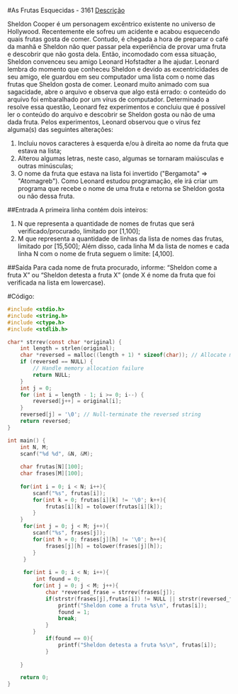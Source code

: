 #As Frutas Esquecidas - 3161
[Descrição](https://judge.beecrowd.com/pt/problems/view/3161)

Sheldon Cooper é um personagem excêntrico existente no universo de Hollywood. Recentemente ele sofreu um acidente e acabou esquecendo quais frutas gosta de comer.
Contudo, é chegada a hora de preparar o café da manhã e Sheldon não quer passar pela experiência de provar uma fruta e descobrir que não gosta dela.
Então, incomodado com essa situação, Sheldon convenceu seu amigo Leonard Hofstadter a lhe ajudar. 
Leonard lembra do momento que conheceu Sheldon e devido as excentricidades de seu amigo, ele guardou em seu computador uma lista com o nome das frutas que Sheldon gosta de comer.
Leonard muito animado com sua sagacidade, abre o arquivo e observa que algo está errado: o conteúdo do arquivo foi embaralhado por um vírus de computador.
Determinado a resolve essa questão, Leonard fez experimentos e concluiu que é possível ler o conteúdo do arquivo e descobrir se Sheldon gosta ou não de uma dada fruta. 
Pelos experimentos, Leonard observou que o vírus fez alguma(s) das seguintes alterações: 
1. Incluiu novos caracteres à esquerda e/ou à direita ao nome da fruta que estava na lista;
2. Alterou algumas letras, neste caso, algumas se tornaram maiúsculas e outras minúsculas;
3. O nome da fruta que estava na lista foi invertido ("Bergamota" => "Atomagreb").
Como Leonard estudou programação, ele irá criar um programa que recebe o nome de uma fruta e retorna se Sheldon gosta ou não dessa fruta.

##Entrada
A primeira linha contém dois inteiros: 
1. N que representa a quantidade de nomes de frutas que será verificado/procurado, limitado por [1,100];
2. M que representa a quantidade de linhas da lista de nomes das frutas, limitado por [15,500];
Além disso, cada linha M da lista de nomes e cada linha N com o nome de fruta seguem o limite: [4,100].

##Saída
Para cada nome de fruta procurado, informe: “Sheldon come a fruta X” ou “Sheldon detesta a fruta X” (onde X é nome da fruta que foi verificada na lista em lowercase).

#Código:
```C
#include <stdio.h>
#include <string.h>
#include <ctype.h>
#include <stdlib.h>

char* strrev(const char *original) {
    int length = strlen(original);
    char *reversed = malloc((length + 1) * sizeof(char)); // Allocate memory for the reversed string
    if (reversed == NULL) {
        // Handle memory allocation failure
        return NULL;
    }
    int j = 0;
    for (int i = length - 1; i >= 0; i--) {
        reversed[j++] = original[i];
    }
    reversed[j] = '\0'; // Null-terminate the reversed string
    return reversed;
}

int main() {
    int N, M;
    scanf("%d %d", &N, &M);
    
    char frutas[N][100];
    char frases[M][100];
    
    for(int i = 0; i < N; i++){
        scanf("%s", frutas[i]);
        for(int k = 0; frutas[i][k] != '\0'; k++){
            frutas[i][k] = tolower(frutas[i][k]);
        }        
    }
     for(int j = 0; j < M; j++){
        scanf("%s", frases[j]);
        for(int h = 0; frases[j][h] != '\0'; h++){
            frases[j][h] = tolower(frases[j][h]);
        }
     }
    
     for(int i = 0; i < N; i++){
         int found = 0;
        for(int j = 0; j < M; j++){
            char *reversed_frase = strrev(frases[j]);
            if(strstr(frases[j],frutas[i]) != NULL || strstr(reversed_frase, frutas[i]) != NULL) {
                printf("Sheldon come a fruta %s\n", frutas[i]);
                found = 1;
                break;
            } 
        }
            if(found == 0){
                printf("Sheldon detesta a fruta %s\n", frutas[i]);
            }
        
    }

    return 0;
}
```
